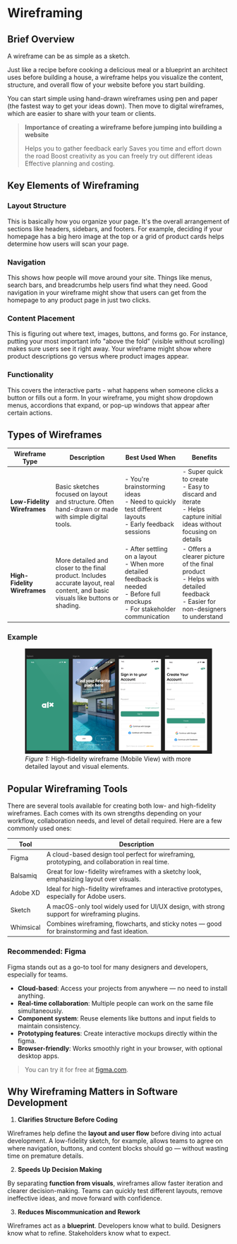 # Wireframing 
## Brief Overview
A wireframe can be as simple as a sketch. 

Just like a recipe before cooking a delicious meal or a blueprint an architect uses before building a house, a wireframe helps you visualize the content, structure, and overall flow of your website before you start building.

You can start simple using hand-drawn wireframes using pen and paper (the fastest way to get your ideas down). Then move to digital wireframes, which are easier to share with your team or clients.

> **Importance of creating a wireframe before jumping into building a website**  
>  
> Helps you to gather feedback early 
> Saves you time and effort down the road
> Boost creativity as you can freely try out different ideas
> Effective planning and costing.

## Key Elements of Wireframing
### Layout Structure
This is basically how you organize your page. It's the overall arrangement of sections like headers, sidebars, and footers. For example, deciding if your homepage has a big hero image at the top or a grid of product cards helps determine how users will scan your page.

### Navigation
This shows how people will move around your site. Things like menus, search bars, and breadcrumbs help users find what they need. Good navigation in your wireframe might show that users can get from the homepage to any product page in just two clicks.

### Content Placement
This is figuring out where text, images, buttons, and forms go. For instance, putting your most important info "above the fold" (visible without scrolling) makes sure users see it right away. Your wireframe might show where product descriptions go versus where product images appear.

### Functionality
This covers the interactive parts - what happens when someone clicks a button or fills out a form. In your wireframe, you might show dropdown menus, accordions that expand, or pop-up windows that appear after certain actions.

## Types of Wireframes
| **Wireframe Type**       | **Description**                                                                                                                                                             | **Best Used When**                                                                                                            | **Benefits**                                                                                   |
|--------------------------|-----------------------------------------------------------------------------------------------------------------------------------------------------------------------------|--------------------------------------------------------------------------------------------------------------------------------|------------------------------------------------------------------------------------------------|
| **Low-Fidelity Wireframes**  | Basic sketches focused on layout and structure. Often hand-drawn or made with simple digital tools.                                                                        | - You're brainstorming ideas  <br> - Need to quickly test different layouts <br> - Early feedback sessions                      | - Super quick to create <br> - Easy to discard and iterate <br> - Helps capture initial ideas without focusing on details |
| **High-Fidelity Wireframes** | More detailed and closer to the final product. Includes accurate layout, real content, and basic visuals like buttons or shading.                                            | - After settling on a layout <br> - When more detailed feedback is needed <br> - Before full mockups <br> - For stakeholder communication | - Offers a clearer picture of the final product <br> - Helps with detailed feedback <br> - Easier for non-designers to understand |

### Example
<figure>
  <img src="./High-fi.png" alt="High-fidelity wireframe (Mobile View)" width="600"/>
  <figcaption><em>Figure 1:</em> High-fidelity wireframe (Mobile View) with more detailed layout and visual elements.</figcaption>
</figure>

## Popular Wireframing Tools
There are several tools available for creating both low- and high-fidelity wireframes. Each comes with its own strengths depending on your workflow, collaboration needs, and level of detail required. Here are a few commonly used ones:

| Tool        | Description                                                                                  |
|-------------|----------------------------------------------------------------------------------------------|
| Figma   | A cloud-based design tool perfect for wireframing, prototyping, and collaboration in real time. |
| Balsamiq    | Great for low-fidelity wireframes with a sketchy look, emphasizing layout over visuals.     |
| Adobe XD    | Ideal for high-fidelity wireframes and interactive prototypes, especially for Adobe users.  |
| Sketch      | A macOS-only tool widely used for UI/UX design, with strong support for wireframing plugins.|
| Whimsical   | Combines wireframing, flowcharts, and sticky notes — good for brainstorming and fast ideation. |

### Recommended: Figma

Figma stands out as a go-to tool for many designers and developers, especially for teams.

- **Cloud-based**: Access your projects from anywhere — no need to install anything.
- **Real-time collaboration**: Multiple people can work on the same file simultaneously.
- **Component system**: Reuse elements like buttons and input fields to maintain consistency.
- **Prototyping features**: Create interactive mockups directly within the figma.
- **Browser-friendly**: Works smoothly right in your browser, with optional desktop apps.

> You can try it for free at [figma.com](https://figma.com).

## Why Wireframing Matters in Software Development

1. **Clarifies Structure Before Coding**

Wireframes help define the **layout and user flow** before diving into actual development. A low-fidelity sketch, for example, allows teams to agree on where navigation, buttons, and content blocks should go — without wasting time on premature details.

2. **Speeds Up Decision Making**

By separating **function from visuals**, wireframes allow faster iteration and clearer decision-making. Teams can quickly test different layouts, remove ineffective ideas, and move forward with confidence.

3. **Reduces Miscommunication and Rework**

Wireframes act as a **blueprint**. Developers know what to build. Designers know what to refine. Stakeholders know what to expect.